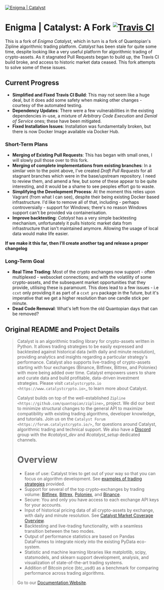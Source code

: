 [![Enigma | Catalyst][catalyst-img]][catalyst-url]

# Enigma | Catalyst: A Fork [![Travis CI][travis-master]][travis-url]

This is a fork of *Enigma Catalyst*, which in turn is a fork of Quantopian's Zipline algorithmic trading platform. *Catalyst* has been stale for quite some time, despite looking like a very useful platform for algorithmic trading of crypto-assets. As it stagnated Pull Requests began to build up, the Travis CI build broke, and access to historic market data ceased. This fork attempts to solve some of these issues.

## Current Progress

- **Simplified and Fixed Travis CI Build**: This may not seem like a huge deal, but it does add some safety when making other changes - courtesy of the automated testing.
- **Dependency Updates**: There were a few vulnerabilities in the existing dependencies in-use, a mixture of *Arbitrary Code Execution* and *Denial of Service* ones; these have been mitigated.
- **Fixed Installation Issues**: Installation was fundamentally broken, but there is now  Docker Image available via Docker Hub.

### Short-Term Plans

- **Merging of Existing Pull Requests**: This has began with small ones, I will slowly pull those over to this fork.
- **Merging of complete implementations from existing branches**: In a similar vein to the point above, I've created *Draft Pull Requests* for all stagnant branches which were in the base/upstream repository. I need to review them, and amend a few, but some of these appear to be quite interesting, and it would be a shame to see peoples effort go to waste.
- **Simplifying the Development Process**: At the moment this relies upon Vagrant (from what I can see), despite their being existing Docker based infrastructure. I'd like to remove all of that, including - perhaps controversially - support for Windows; there's no reason Windows support can't be provided via containerisation.
- **Improve backtesting**: *Catalyst* has a very simple backtesting mechanism, unfortunately it pulls historic market data from infrastructure that isn't maintained anymore. Allowing the usage of local data would make life easier.

**If we make it this far, then I'll create another tag and release a proper changelog**

### Long-Term Goal

- **Real Time Trading**: Most of the crypto exchanges now support - often multiplexed - websocket connections; and with the volatility of some crypto-assets, and the subsequent market opportunities that they provide, utilising these is paramount. This does lead to a few issues - i.e `ccxt` only providing it as part of a `ccxt pro` package in the future, but it's imperative that we get a higher resolution than one candle stick per minute.
- **Dead Code Removal**: What's left from the old Quantopian days that can be removed?


## Original README and Project Details

> Catalyst is an algorithmic trading library for crypto-assets written in Python. It allows trading strategies to be easily expressed and backtested against historical data (with daily and minute resolution), providing analytics and insights regarding a particular strategy's performance. Catalyst also supports live-trading of crypto-assets starting with four exchanges (Binance, Bitfinex, Bittrex, and Poloniex) with more being added over time. Catalyst empowers users to share and curate data and build profitable, data-driven investment strategies. Please  visit `catalystcrypto.io <https://www.catalystcrypto.io>`_ to learn more about Catalyst.
>
> Catalyst builds on top of the well-established  `Zipline <https://github.com/quantopian/zipline>`_ project. We did our best to  minimize structural changes to the general API to maximize compatibility with existing trading algorithms, developer knowledge, and tutorials. Join us on the `Catalyst Forum <https://forum.catalystcrypto.io/>`_ for questions around Catalyst, algorithmic trading and technical support. We also have a [Discord](https://discord.gg/SJK32GY) group with the *#catalyst_dev* and *#catalyst_setup* dedicated channels.
>
> Overview
> ========
>
> -  Ease of use: Catalyst tries to get out of your way so that you can focus on algorithm development. See [examples of trading strategies](https://github.com/enigmampc/catalyst/tree/master/catalyst/examples) provided.
> -  Support for several of the top crypto-exchanges by trading volume: [Bitfinex](https://www.bitfinex.com), [Bittrex](http://www.bittrex.com), [Poloniex](https://www.poloniex.com), and [Binance](https://www.binance.com/).
> -  Secure: You and only you have access to each exchange API keys for your accounts.
> -  Input of historical pricing data of all crypto-assets by exchange, with daily and minute resolution. See  [Catalyst Market Coverage Overview](https://www.enigma.co/catalyst/status).
> -  Backtesting and live-trading functionality, with a seamless transition between the two modes.
> -  Output of performance statistics are based on Pandas DataFrames to integrate nicely into the existing PyData eco-system.
> -  Statistic and machine learning libraries like matplotlib, scipy, statsmodels, and sklearn support development, analysis, and visualization of state-of-the-art trading systems.
>-  Addition of Bitcoin price (btc_usdt) as a benchmark for comparing performance across trading algorithms.
>
> Go to our [Documentation Website](https://enigmampc.github.io/catalyst/).

[catalyst-img]: https://s3.amazonaws.com/enigmaco-docs/catalyst-crypto.png
[catalyst-url]: https://enigmampc.github.io/catalyst
[travis-master]: https://travis-ci.org/FergusInLondon/catalyst.svg?branch=master
[travis-url]: https://travis-ci.org/FergusInLondon/catalyst
